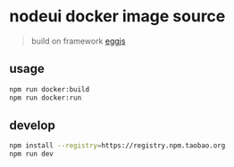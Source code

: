 # nodeui docker image source

> build on framework [eggjs](https://eggjs.org/zh-cn/intro/quickstart.html)

## usage

```bash
npm run docker:build
npm run docker:run
```

## develop

```bash
npm install --registry=https://registry.npm.taobao.org
npm run dev
```
